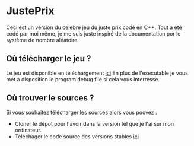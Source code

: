 # JustePrix
Ceci est un version du celebre jeu du juste prix codé en C++. Tout a été codé par moi même, je me suis juste inspiré de la documentation por le système de nombre aléatoire.

## Où télécharger le jeu ?
Le jeu est disponible en téléchargement [ici](https://github.com/OrdiPJ/JustePrix/releases "Télécharger le jeu")
En plus de l'executable je vous met à disposition le program debug file si cela vous interresse.

## Où trouver le sources ?
Si vous souhaitez télécharger les sources alors vous poovez :
* Cloner le dépot pour l'avoir dans la version tel que je l'ai sur mon ordinateur.
* Téléchager le code source des versions stables [ici](https://github.com/OrdiPJ/JustePrix/releases "Télécharger le code source des versions stables")

